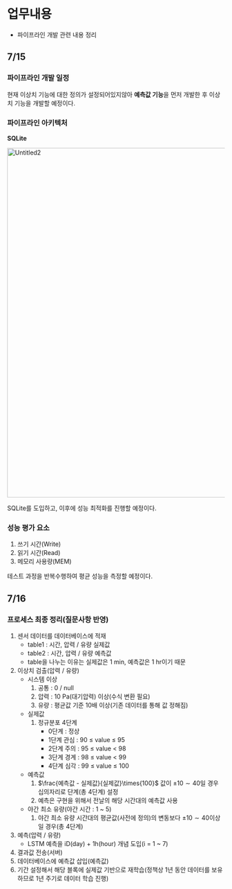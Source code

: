 # 업무내용

- 파이프라인 개발 관련 내용 정리

## 7/15

### 파이프라인 개발 일정

현재 이상치 기능에 대한 정의가 설정되어있지않아 **예측값 기능**을 먼저 개발한 후 이상치 기능을 개발할 예정이다.

### 파이프라인 아키텍처


**SQLite**

<img width="807" alt="Untitled2" src="https://github.com/user-attachments/assets/985fe1de-5bc2-4ebf-9a03-c95af1a5c077">

SQLite를 도입하고, 이후에 성능 최적화를 진행할 예정이다.

### 성능 평가 요소

1. 쓰기 시간(Write)
2. 읽기 시간(Read)
3. 메모리 사용량(MEM)

테스트 과정을 반복수행하여 평균 성능을 측정할 예정이다.

## 7/16

### 프로세스 최종 정리(질문사항 반영)

1. 센서 데이터를 데이터베이스에 적재
    - table1 : 시간, 압력 / 유량 실제값
    - table2 : 시간, 압력 / 유량 예측값
    - table을 나누는 이유는 실제값은 1 min, 예측값은 1 hr이기 때문
2. 이상치 검출(압력 / 유량)
    - 시스템 이상
        1. 공통 : 0 / null
        2. 압력 : 10 Pa(대기압력) 이상(수식 변환 필요)
        3. 유량 :  평균값 기준 10배 이상(기존 데이터를 통해 값 정해짐)
    - 실제값
        1. 정규분포 4단계
            - 0단계 : 정상
            - 1단계 관심 : 90 ≤ value ≤ 95
            - 2단계 주의 : 95 ≤ value < 98
            - 3단계 경계 : 98 ≤ value < 99
            - 4단계 심각 : 99 ≤ value ≤ 100
    - 예측값
        1. $\frac{예측값 - 실제값}{실제값}\times{100}$ 값이  $\pm 10\sim40$일 경우 십의자리로 단계(총 4단계) 설정
        2. 예측은 구현을 위해서 전날의 해당 시간대의 예측값 사용
    - 야간 최소 유량(야간 시간 : 1 ~ 5)
        1. 야간 최소 유량 시간대의 평균값(사전에 정의)의 변동보다  $\pm 10\sim40$이상일 경우(총 4단계) 
3. 예측(압력 / 유량)
    - LSTM 예측을 iD(day) + 1h(hour) 개념 도입(i = 1 ~ 7)
4. 결과값 전송(서버)
5. 데이터베이스에 예측값 삽입(예측값)
6. 기간 설정해서 해당 블록에 실제값 기반으로 재학습(정책상 1년 동안 데이터를 보유하므로 1년 주기로 데이터 학습 진행)